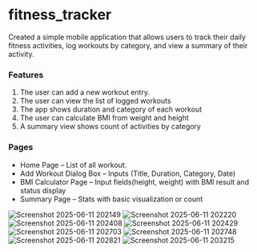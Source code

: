 # fitness_tracker

Created a simple mobile application that allows users to track their daily fitness activities, log workouts by category, and view a summary of their activity.
### Features
1. The user can add a new workout entry.
2. The user can view the list of logged workouts
3. The app shows duration and category of each workout
4. The user can calculate BMI from weight and height
5. A summary view shows count of activities by category

### Pages

- Home Page – List of all workout.
- Add Workout Dialog Box – Inputs (Title, Duration, Category, Date)
- BMI Calculator Page – Input fields(height, weight) with BMI result and status display
- Summary Page – Stats with basic visualization or count


![Screenshot 2025-06-11 202149](https://github.com/user-attachments/assets/9b8f1d57-e0c1-47a6-a84b-e0427030c4f8)
![Screenshot 2025-06-11 202220](https://github.com/user-attachments/assets/f3e178ed-8984-4ed9-9307-7c2f86448c68)
![Screenshot 2025-06-11 202408](https://github.com/user-attachments/assets/663c05fc-37b0-4461-900d-3ba2a66e99ca)
![Screenshot 2025-06-11 202429](https://github.com/user-attachments/assets/4be73a4b-468d-4e84-835e-4a3ebe8a42d0)
![Screenshot 2025-06-11 202703](https://github.com/user-attachments/assets/fbd512c0-1192-4a87-8b89-74e241c8af80)
![Screenshot 2025-06-11 202748](https://github.com/user-attachments/assets/234869ef-9b5a-4b49-a5e4-e2f170e4d26b)
![Screenshot 2025-06-11 202821](https://github.com/user-attachments/assets/c33efedc-efcb-48b6-a422-ea007cf0fdde)
![Screenshot 2025-06-11 203215](https://github.com/user-attachments/assets/74d53b9f-c77d-4e54-b330-543cc4c59ec8)
